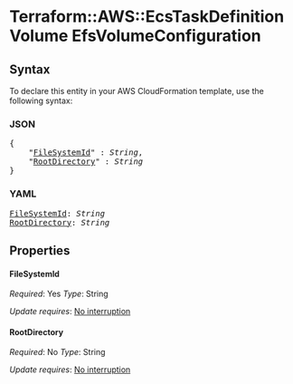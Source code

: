 # Terraform::AWS::EcsTaskDefinition Volume EfsVolumeConfiguration

## Syntax

To declare this entity in your AWS CloudFormation template, use the following syntax:

### JSON

<pre>
{
    "<a href="#filesystemid" title="FileSystemId">FileSystemId</a>" : <i>String</i>,
    "<a href="#rootdirectory" title="RootDirectory">RootDirectory</a>" : <i>String</i>
}
</pre>

### YAML

<pre>
<a href="#filesystemid" title="FileSystemId">FileSystemId</a>: <i>String</i>
<a href="#rootdirectory" title="RootDirectory">RootDirectory</a>: <i>String</i>
</pre>

## Properties

#### FileSystemId

_Required_: Yes
_Type_: String

_Update requires_: [No interruption](https://docs.aws.amazon.com/AWSCloudFormation/latest/UserGuide/using-cfn-updating-stacks-update-behaviors.html#update-no-interrupt)

#### RootDirectory

_Required_: No
_Type_: String

_Update requires_: [No interruption](https://docs.aws.amazon.com/AWSCloudFormation/latest/UserGuide/using-cfn-updating-stacks-update-behaviors.html#update-no-interrupt)

